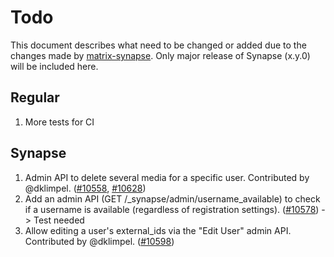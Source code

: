 # Todo
This document describes what need to be changed or added due to the changes made by [matrix-synapse](https://github.com/matrix-org/synapse/releases). Only major release of Synapse (x.y.0) will be included here.

## Regular
1. More tests for CI

## Synapse
1. Admin API to delete several media for a specific user. Contributed by @dklimpel. ([#10558](https://github.com/matrix-org/synapse/issues/10558), [#10628](https://github.com/matrix-org/synapse/issues/10628))
2. Add an admin API (GET /_synapse/admin/username_available) to check if a username is available (regardless of registration settings). ([#10578](https://github.com/matrix-org/synapse/issues/10578)) -> Test needed
3. Allow editing a user's external_ids via the "Edit User" admin API. Contributed by @dklimpel. ([#10598](https://github.com/matrix-org/synapse/issues/10598))